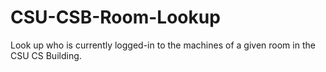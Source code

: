CSU-CSB-Room-Lookup
===================

 Look up who is currently logged-in to the machines of a given room in the CSU CS Building.